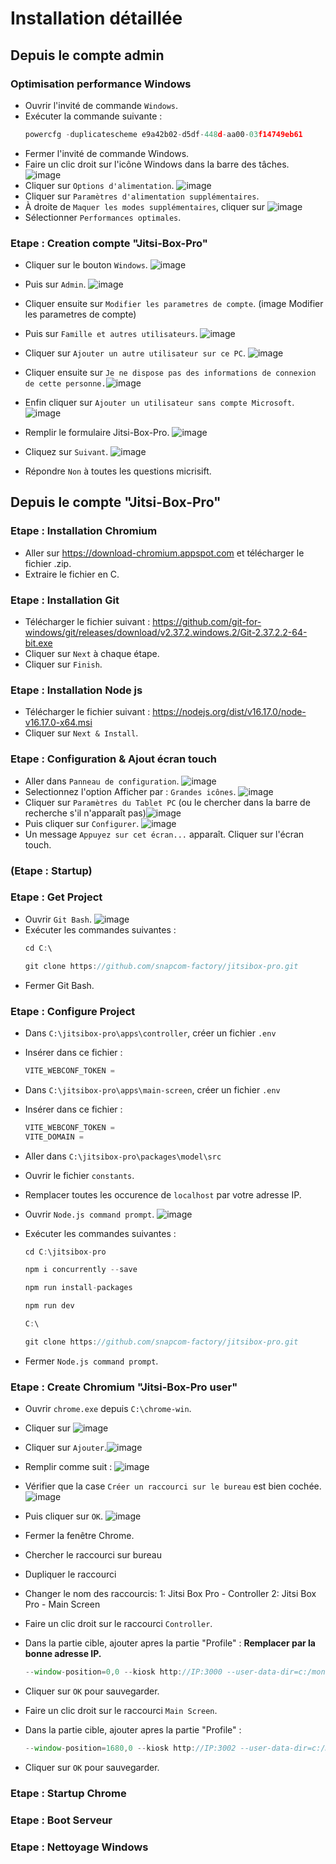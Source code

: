 # Installation détaillée

## Depuis le compte admin

### Optimisation performance Windows

- Ouvrir l'invité de commande `Windows`. 
- Exécuter la commande suivante :
    ```js
    powercfg -duplicatescheme e9a42b02-d5df-448d-aa00-03f14749eb61
    ```
- Fermer l'invité de commande Windows.
- Faire un clic droit sur l'icône Windows dans la barre des tâches. ![image](https://user-images.githubusercontent.com/110535664/187230954-50f10bcb-51f4-481f-aa52-a3c23811d80a.png)
- Cliquer sur `Options d'alimentation`. ![image](https://user-images.githubusercontent.com/110535664/187386540-03214707-62f9-4ce4-9c49-5ad3ff3415e1.png)
- Cliquer sur `Paramètres d'alimentation supplémentaires`.
- À droite de `Maquer les modes supplémentaires`, cliquer sur ![image](https://user-images.githubusercontent.com/110535664/187387097-2c4c4d53-a30e-4348-b51a-b19952c46f69.png)
- Sélectionner `Performances optimales`.


### Etape : Creation compte "Jitsi-Box-Pro"

- Cliquer sur le bouton `Windows`. ![image](https://user-images.githubusercontent.com/110535664/187230954-50f10bcb-51f4-481f-aa52-a3c23811d80a.png)
- Puis sur `Admin`. ![image](https://user-images.githubusercontent.com/110535664/187231239-00a19a03-26ae-4139-9146-ca889c8af93c.png)
- Cliquer ensuite sur  `Modifier les parametres de compte`. (image Modifier les parametres de compte)
- Puis sur `Famille et autres utilisateurs`. ![image](https://user-images.githubusercontent.com/110535664/187231993-53bd2928-395e-475a-bfa3-61a407a462a5.png)
- Cliquer sur `Ajouter un autre utilisateur sur ce PC`. ![image](https://user-images.githubusercontent.com/110535664/187232447-7147abeb-5b62-46c9-8a9c-a8efed0be799.png)
- Cliquer ensuite sur `Je ne dispose pas des informations de connexion de cette personne.`![image](https://user-images.githubusercontent.com/110535664/187233013-8e0eaee8-d541-45ae-b118-787b0dff11eb.png)
- Enfin cliquer sur `Ajouter un utilisateur sans compte Microsoft`. ![image](https://user-images.githubusercontent.com/110535664/187233114-a121fc68-ef03-4be9-a8ed-976d5cb37bd8.png)

- Remplir le formulaire Jitsi-Box-Pro. ![image](https://user-images.githubusercontent.com/110535664/187233352-64d6f299-32b3-4d09-87ba-f6f0f1cc5a58.png)
- Cliquez sur `Suivant`. ![image](https://user-images.githubusercontent.com/110535664/187233704-5e160e9c-eb34-4ef4-b4b0-f6b010d62785.png)
- Répondre `Non` à toutes les questions micrisift.



## Depuis le compte "Jitsi-Box-Pro" 

### Etape : Installation Chromium

- Aller sur https://download-chromium.appspot.com et télécharger le fichier .zip.
- Extraire le fichier en C.

### Etape : Installation Git

- Télécharger le fichier suivant : https://github.com/git-for-windows/git/releases/download/v2.37.2.windows.2/Git-2.37.2.2-64-bit.exe
- Cliquer sur `Next` à chaque étape.
- Cliquer sur `Finish`.

### Etape : Installation Node js

- Télécharger le fichier suivant : https://nodejs.org/dist/v16.17.0/node-v16.17.0-x64.msi
- Cliquer sur `Next & Install`.

### Etape : Configuration & Ajout écran touch

- Aller dans `Panneau de configuration`. ![image](https://user-images.githubusercontent.com/110535664/187390041-fe4662a9-e23a-47ff-9adf-302d263a45ce.png)
- Selectionnez l'option Afficher par : `Grandes icônes`. ![image](https://user-images.githubusercontent.com/110535664/187390452-604bfca3-6b10-43f4-997c-8200746e4ca8.png)
- Cliquer sur `Paramètres du Tablet PC` (ou le chercher dans la barre de recherche s'il n'apparaît pas)![image](https://user-images.githubusercontent.com/110535664/187391033-a4fe154a-e8e2-4331-93a4-03009915f6fe.png)
- Puis cliquer sur `Configurer`. ![image](https://user-images.githubusercontent.com/110535664/187391059-35ad9637-55ef-43e6-9e5a-8b553bca70e2.png)
- Un message `Appuyez sur cet écran...` apparaît. Cliquer sur l'écran touch.

### (Etape : Startup)

### Etape : Get Project

- Ouvrir `Git Bash`. ![image](https://user-images.githubusercontent.com/110535664/187235305-a79347c1-d0b5-4e86-960b-97a4360ce885.png)
- Exécuter les commandes suivantes :
    ```js
    cd C:\
    ```
    ```js
    git clone https://github.com/snapcom-factory/jitsibox-pro.git
    ```
- Fermer Git Bash.

### Etape : Configure Project

- Dans `C:\jitsibox-pro\apps\controller`, créer un fichier `.env`
- Insérer dans ce fichier : 
    ```js
    VITE_WEBCONF_TOKEN =
    ```

- Dans `C:\jitsibox-pro\apps\main-screen`, créer un fichier `.env`
- Insérer dans ce fichier : 
    ```js
    VITE_WEBCONF_TOKEN =
    VITE_DOMAIN = 
    ```
- Aller dans `C:\jitsibox-pro\packages\model\src`
- Ouvrir le fichier `constants`.
- Remplacer toutes les occurence de `localhost` par votre adresse IP.

- Ouvrir `Node.js command prompt`. ![image](https://user-images.githubusercontent.com/110535664/187236978-da226428-8c42-42be-a1c4-d6400d4b92ba.png)
- Exécuter les commandes suivantes :
    ```js
    cd C:\jitsibox-pro
    ```
    ```js
    npm i concurrently --save
    ```
    ```js
    npm run install-packages
    ```
    ```js
    npm run dev
    ```
    ```js
    C:\
    ```
    ```js
    git clone https://github.com/snapcom-factory/jitsibox-pro.git
    ```
- Fermer `Node.js command prompt`.

### Etape : Create Chromium "Jitsi-Box-Pro user"

- Ouvrir `chrome.exe` depuis `C:\chrome-win`.
- Cliquer sur ![image](https://user-images.githubusercontent.com/110535664/187238172-bc7776d8-1b06-4620-84fe-8f5b7f94f6a1.png)
- Cliquer sur `Ajouter`.![image](https://user-images.githubusercontent.com/110535664/187240623-632bcf59-1f02-400d-b6cf-ae351d0cb5a6.png)
- Remplir comme suit : ![image](https://user-images.githubusercontent.com/110535664/187240773-897d9838-afab-4517-832f-eba3901476d4.png)
- Vérifier que la case `Créer un raccourci sur le bureau` est bien cochée. ![image](https://user-images.githubusercontent.com/110535664/187240907-92a069a6-40aa-4d22-b5cf-1019cacf7777.png)
- Puis cliquer sur `OK`. ![image](https://user-images.githubusercontent.com/110535664/187240988-869654eb-fb7f-4142-acde-ae4c614ccaaa.png)
- Fermer la fenêtre Chrome.

- Chercher  le raccourci sur bureau 
- Dupliquer le raccourci
- Changer le nom des raccourcis: 
1: Jitsi Box Pro - Controller
2: Jitsi Box Pro - Main Screen
- Faire un clic droit sur le raccourci `Controller`.
- Dans la partie cible, ajouter apres la partie "Profile" :
**Remplacer par la bonne adresse IP.**
    ```js
    --window-position=0,0 --kiosk http://IP:3000 --user-data-dir=c:/monitor1
    ```
- Cliquer sur `OK` pour sauvegarder.

- Faire un clic droit sur le raccourci `Main Screen`.
- Dans la partie cible, ajouter apres la partie "Profile" :
    ```js
    --window-position=1680,0 --kiosk http://IP:3002 --user-data-dir=c:/monitor2 --unsafely-treat-insecure-origin-as-secure=http://IP:3002
    ```
- Cliquer sur `OK` pour sauvegarder.


### Etape : Startup Chrome

### Etape : Boot Serveur

### Etape : Nettoyage Windows

